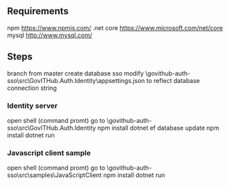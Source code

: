 ## Requirements
npm https://www.npmjs.com/
.net core https://www.microsoft.com/net/core
mysql http://www.mysql.com/

## Steps
branch from master
create database sso
modify \\govithub-auth-sso\src\GovITHub.Auth.Identity\appsettings.json to reflect database connection string

### Identity server

open shell (command promt)
go to \\govithub-auth-sso\src\GovITHub.Auth.Identity
npm install
dotnet ef database update
npm install
dotnet run

### Javascript client sample
open shell (command promt)
go to \\govithub-auth-sso\src\samples\JavaScriptClient
npm install
dotnet run
